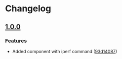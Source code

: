 # Changelog

## [1.0.0](https://github.com/espressif/esp-protocols/commits/console_cmd_iperf-v1.0.0)

### Features

- Added component with iperf command ([93d14087](https://github.com/espressif/esp-protocols/commit/93d14087))
